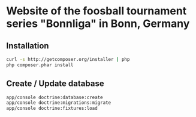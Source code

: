 # Website of the foosball tournament series "Bonnliga" in Bonn, Germany

## Installation

```bash
curl -s http://getcomposer.org/installer | php
php composer.phar install
```

## Create / Update database
```bash
app/console doctrine:database:create
app/console doctrine:migrations:migrate
app/console doctrine:fixtures:load
```

